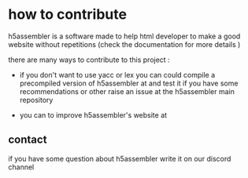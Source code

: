 # how to contribute


h5assembler is a software made to help 
html developer to make a good website without repetitions (check the documentation for more details )

there are many ways to contribute to this project :

-  if you don't want to use yacc or lex you can could compile a precompiled version of  h5assembler at and test it if you have some recommendations or other raise an issue at the h5assembler  main repository

- you can to improve h5assembler's  website at 

## contact

if you have some question about h5assembler write it on our discord channel




